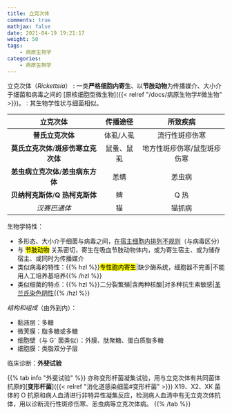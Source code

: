 ```yaml
---
title: 立克次体
comments: true
mathjax: false
date: 2021-04-19 19:21:17
weight: 50
tags:
    - 病原生物学
categories:
    - 病原生物学
---
```


立克次体（*Rickettsia*）
: 一类**严格细胞内寄生**、以**节肢动物**为传播媒介、大小介于细菌和病毒之间的 [原核细胞型微生物]({{< relref "/docs/病原生物学#微生物" >}})。
: 其生物学性状与细菌相似。

<!--more-->

|     立克次体     |  传播途径  | 所致疾病                    |
|:----------------:|:----------:|:---------------------------:|
|   **普氏立克次体**   |  体虱/人虱 | 流行性斑疹伤寒              |
| **莫氏立克次体**/**斑疹伤寒立克次体** | 鼠蚤、鼠虱 | 地方性斑疹伤寒/鼠型斑疹伤寒 |
|  **恙虫病立克次体**/**恙虫病东方体**  |    恙螨    | 恙虫病                      |
|   **贝纳柯克斯体**/**Q 热柯克斯体**   |     蜱     | Q 热                        |
|    *汉赛巴通体*    |     猫     | 猫抓病                      |

生物学特性：
- 多形态、大小介于细菌与病毒之间，<ins>在宿主细胞内排列不规则</ins>（与病毒区分）
- 与 <mark>节肢动物</mark> 关系密切，寄生在吸血节肢动物体内，或为寄生宿主、或为储存宿主、或同时为传播媒介
- 类似病毒的特性：{{% hzl %}}<mark>专性胞内寄生</mark>|缺少酶系统，细胞器不完善|不能用人工培养基培养{{% /hzl %}}
- 类似细菌的特点：{{% hzl %}}二分裂繁殖|含两种核酸|对多种抗生素敏感|<ins>革兰氏染色阴性</ins>{{% /hzl %}}

*结构和组成*（由外到内）：
- 黏液层：多糖
- 微荚膜：脂多糖或多糖
- 细胞壁（与 G<sup>-</sup> 菌类似）：外膜、肽聚糖、蛋白质脂多糖
- 细胞膜：类脂双分子层

临床诊断：**外斐试验**

{{% tab info "外斐试验" %}}
亦称变形杆菌凝集试验，用与立克次体有共同菌体抗原的[**变形杆菌**]({{< relref "消化道感染细菌#变形杆菌" >}}) X19、X2、XK 菌体的 O 抗原和病人血清进行非特异性凝集反应，检测病人血清中有无立克次体抗体，用以诊断流行性斑疹伤寒、恙虫病等立克次体病。
{{% /tab %}}
